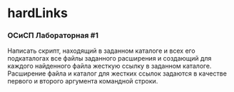 # hardLinks
### ОСиСП Лабораторная #1
Написать скрипт, находящий в заданном каталоге и всех его подкаталогах
все файлы заданного расширения и создающий для каждого найденного файла
жесткую ссылку в заданном каталоге. Расширение файла и каталог для жестких
ссылок задаются в качестве первого и второго аргумента командной строки.
